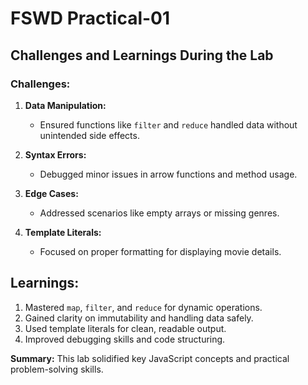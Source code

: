 # FSWD Practical-01
## Challenges and Learnings During the Lab
### Challenges:


1. **Data Manipulation:**
   - Ensured functions like `filter` and `reduce` handled data without unintended side effects.

2. **Syntax Errors:**
   - Debugged minor issues in arrow functions and method usage.

3. **Edge Cases:**
   - Addressed scenarios like empty arrays or missing genres.

4. **Template Literals:**
   - Focused on proper formatting for displaying movie details.



## Learnings:

1. Mastered `map`, `filter`, and `reduce` for dynamic operations.
2. Gained clarity on immutability and handling data safely.
3. Used template literals for clean, readable output.
4. Improved debugging skills and code structuring.

**Summary:** This lab solidified key JavaScript concepts and practical problem-solving skills.
